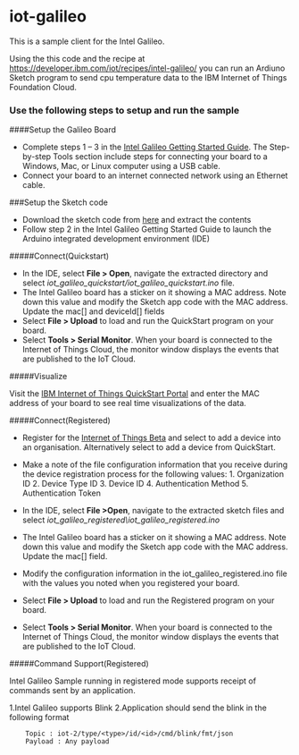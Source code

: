 iot-galileo
===========

This is a sample client for the Intel Galileo.

Using the this code and the recipe at https://developer.ibm.com/iot/recipes/intel-galileo/
you can run an Ardiuno Sketch program to send cpu temperature data to the IBM Internet of Things Foundation Cloud.

### Use the following steps to setup and run the sample


####Setup the Galileo Board

- Complete steps 1 – 3 in the [Intel Galileo Getting Started Guide](https://communities.intel.com/community/makers/galileo/getting-started). The Step-by-step Tools section  include steps for connecting your board to a Windows, Mac, or Linux computer using a USB cable.
- Connect your board to an internet connected network using an Ethernet cable.

###Setup the Sketch code

- Download the sketch code from [here](https://github.com/jeffdare/iot-galileo/releases/tag/v0.2.0) and extract the contents
- Follow step 2 in the Intel Galileo Getting Started Guide to launch the Arduino integrated development environment (IDE)

#####Connect(Quickstart)

- In the IDE, select **File > Open**, navigate the extracted directory and select *iot_galileo_quickstart/iot_galileo_quickstart.ino* file. 
- The Intel Galileo board has a sticker on it showing a MAC address. Note down this value and modify the Sketch app code with the MAC address. Update the mac[] and deviceId[] fields
- Select **File > Upload** to load and run the QuickStart program on your board.
- Select **Tools > Serial Monitor**. When your board is connected to the Internet of Things Cloud, the monitor window displays the events that are published to the IoT Cloud. 

#####Visualize

Visit the [IBM Internet of Things QuickStart Portal](http://quickstart.internetofthings.ibmcloud.com/) and enter the MAC address of your board to see real time visualizations of the data.


#####Connect(Registered)

- Register for the [Internet of Things Beta](http://internetofthings.ibmcloud.com/) and select to add a device into an organisation. Alternatively select to add a device from QuickStart.
- Make a note of the file configuration information that you receive during the device registration process for the following values:
		1. Organization ID
		2. Device Type ID
		3. Device ID
		4. Authentication Method
		5. Authentication Token

- In the IDE, select **File >Open**, navigate to the extracted sketch files and select *iot_galileo_registered\iot_galileo_registered.ino*
- The Intel Galileo board has a sticker on it showing a MAC address. Note down this value and modify the Sketch app code with the MAC address. Update the mac[] field.
- Modify the configuration information in the iot_galileo_registered.ino file with the values you noted when you registered your board.
- Select **File > Upload** to load and run the Registered program on your board.
- Select **Tools > Serial Monitor**. When your board is connected to the Internet of Things Cloud, the monitor window displays the events that are published to the IoT Cloud. 


#####Command Support(Registered)

Intel Galileo Sample running in registered mode supports receipt of commands sent by an application. 

1.Intel Galileo supports Blink
2.Application should send the  blink in the following format
		
		Topic : iot-2/type/<type>/id/<id>/cmd/blink/fmt/json
		Payload : Any payload